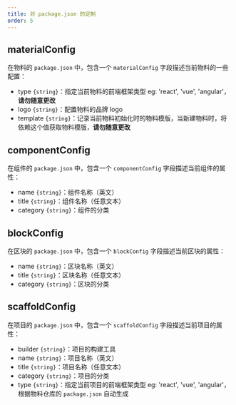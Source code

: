 ```yaml
---
title: 对 package.json 的定制
order: 5
---
```


## materialConfig

在物料的 `package.json` 中，包含一个 `materialConfig` 字段描述当前物料的一些配置：

- type `{string}`：指定当前物料的前端框架类型 eg: 'react', 'vue', 'angular'，**请勿随意更改**
- logo `{string}`：配置物料的品牌 logo
- template `{string}`：记录当前物料初始化时的物料模版，当新建物料时，将依赖这个值获取物料模版，**请勿随意更改**

## componentConfig

在组件的 `package.json` 中，包含一个 `componentConfig` 字段描述当前组件的属性：

- name `{string}`：组件名称（英文）
- title `{string}`：组件名称（任意文本）
- category `{string}`：组件的分类

## blockConfig

在区块的 `package.json` 中，包含一个 `blockConfig` 字段描述当前区块的属性：

- name `{string}`：区块名称（英文）
- title `{string}`：区块名称（任意文本）
- category `{string}`：区块的分类

## scaffoldConfig

在项目的 `package.json` 中，包含一个 `scaffoldConfig` 字段描述当前项目的属性：

- builder `{string}`：项目的构建工具
- name `{string}`：项目名称（英文）
- title `{string}`：项目名称（任意文本）
- category `{string}`：项目的分类
- type `{string}`：指定当前项目的前端框架类型 eg: 'react', 'vue', 'angular'，根据物料仓库的 `package.json` 自动生成
